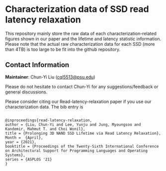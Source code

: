 # Characterization data of SSD read latency relaxation

This repository mainly store the raw data of each characterization-related figures shown in our paper and the lifetime and latency statistic information. Please note that the actual raw characterization data for each SSD (more than 4TB) is too large to be fit into the github repository. 

##

## Contact Information

**Maintainer**: Chun-Yi Liu (cql5513@psu.edu)

Please do not hesitate to contact Chun-Yi for any suggestions/feedback or general discussions.

Please consider citing our Read-latency-relaxation paper if you use our characterization data. The bib entry is

```

@inproceedings{read-latency-relaxation,
author = {Liu, Chun-Yi and Lee, Yunju and Jung, Myoungsoo and Kandemir, Mahmut T. and Choi Wonil},
title = {Prolonging 3D NAND SSD Lifetime via Read Latency Relaxation},
Month =  {April},
year = {2021},
booktitle = {Proceedings of the Twenty-Sixth International Conference on Architectural Support for Programming Languages and Operating Systems},
series = {ASPLOS '21}
}


```

